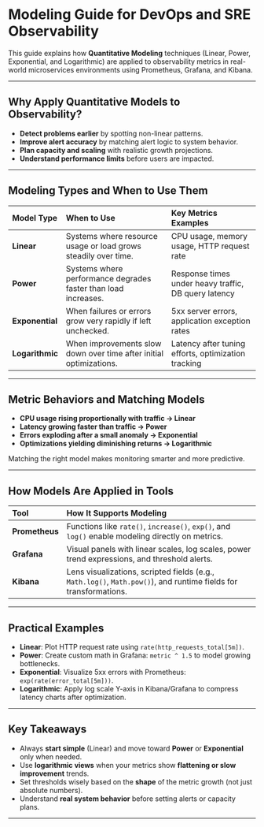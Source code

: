 # Modeling Guide for DevOps and SRE Observability

This guide explains how **Quantitative Modeling** techniques (Linear, Power, Exponential, and Logarithmic) are applied to observability metrics in real-world microservices environments using Prometheus, Grafana, and Kibana.

---

## Why Apply Quantitative Models to Observability?

- **Detect problems earlier** by spotting non-linear patterns.
- **Improve alert accuracy** by matching alert logic to system behavior.
- **Plan capacity and scaling** with realistic growth projections.
- **Understand performance limits** before users are impacted.

---

## Modeling Types and When to Use Them

| Model Type | When to Use | Key Metrics Examples |
|:-----------|:------------|:---------------------|
| **Linear** | Systems where resource usage or load grows steadily over time. | CPU usage, memory usage, HTTP request rate |
| **Power** | Systems where performance degrades faster than load increases. | Response times under heavy traffic, DB query latency |
| **Exponential** | When failures or errors grow very rapidly if left unchecked. | 5xx server errors, application exception rates |
| **Logarithmic** | When improvements slow down over time after initial optimizations. | Latency after tuning efforts, optimization tracking |

---

## Metric Behaviors and Matching Models

- **CPU usage rising proportionally with traffic → Linear**
- **Latency growing faster than traffic → Power**
- **Errors exploding after a small anomaly → Exponential**
- **Optimizations yielding diminishing returns → Logarithmic**

Matching the right model makes monitoring smarter and more predictive.

---

## How Models Are Applied in Tools

| Tool | How It Supports Modeling |
|:-----|:-------------------------|
| **Prometheus** | Functions like `rate()`, `increase()`, `exp()`, and `log()` enable modeling directly on metrics. |
| **Grafana** | Visual panels with linear scales, log scales, power trend expressions, and threshold alerts. |
| **Kibana** | Lens visualizations, scripted fields (e.g., `Math.log()`, `Math.pow()`), and runtime fields for transformations. |

---

## Practical Examples

- **Linear**: Plot HTTP request rate using `rate(http_requests_total[5m])`.
- **Power**: Create custom math in Grafana: `metric ^ 1.5` to model growing bottlenecks.
- **Exponential**: Visualize 5xx errors with Prometheus: `exp(rate(error_total[5m]))`.
- **Logarithmic**: Apply log scale Y-axis in Kibana/Grafana to compress latency charts after optimization.

---

## Key Takeaways

- Always **start simple** (Linear) and move toward **Power** or **Exponential** only when needed.
- Use **logarithmic views** when your metrics show **flattening or slow improvement** trends.
- Set thresholds wisely based on the **shape** of the metric growth (not just absolute numbers).
- Understand **real system behavior** before setting alerts or capacity plans.

---

